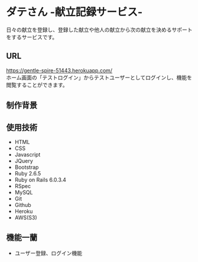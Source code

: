 # ダテさん -献立記録サービス-

日々の献立を登録し、登録した献立や他人の献立から次の献立を決めるサポートをするサービスです。


## URL

https://gentle-spire-51443.herokuapp.com/<br>
ホーム画面の「テストログイン」からテストユーザーとしてログインし、機能を閲覧することができます。


## 制作背景

## 使用技術

* HTML
* CSS
* Javascript
* JQuery
* Bootstrap
* Ruby 2.6.5
* Ruby on Rails 6.0.3.4
* RSpec
* MySQL
* Git
* Github
* Heroku
* AWS(S3)

## 機能一蘭

* ユーザー登録、ログイン機能
